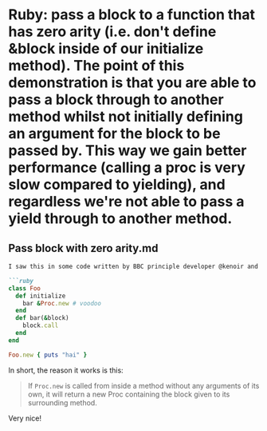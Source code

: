# Ruby: pass a block to a function that has zero arity (i.e. don't define &block inside of our initialize method). The point of this demonstration is that you are able to pass a block through to another method whilst not initially defining an argument for the block to be passed by. This way we gain better performance (calling a proc is very slow compared to yielding), and regardless we're not able to pass a yield through to another method.

## Pass block with zero arity.md

```markdown
I saw this in some code written by BBC principle developer @kenoir and later located the following useful post: http://mudge.name/2011/01/26/passing-blocks-in-ruby-without-block.html

```ruby
class Foo
  def initialize
    bar &Proc.new # voodoo
  end
  def bar(&block)
    block.call
  end
end

Foo.new { puts "hai" }
```

In short, the reason it works is this: 

> If `Proc.new` is called from inside a method without any arguments of its own, it will return a new Proc containing the block given to its surrounding method.

Very nice!
```

